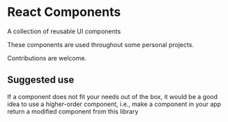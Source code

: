 # React Components

A collection of reusable UI components

These components are used throughout some personal projects. 

Contributions are welcome.

## Suggested use

If a component does not fit your needs out of the box, it would be a good idea to use a higher-order component, i.e., make a component in your app return a modified component from this library
